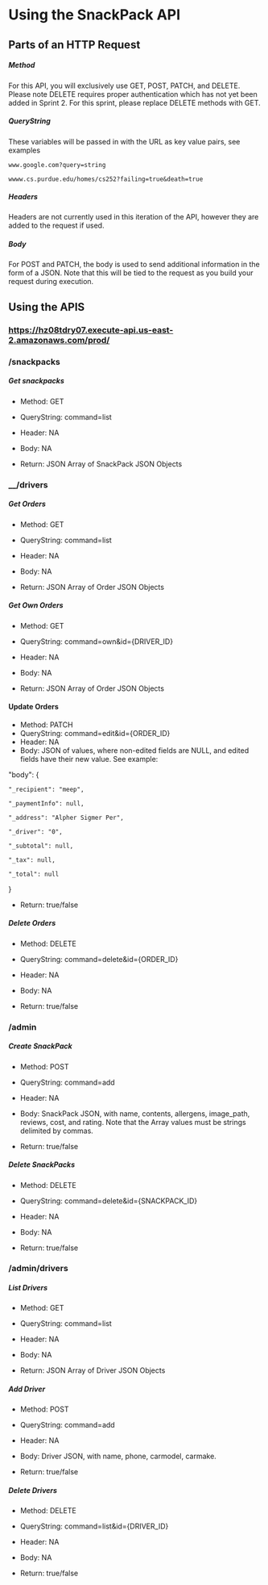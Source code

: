 # Using the SnackPack API

## Parts of an HTTP Request
##### Method
For this API, you will exclusively use GET, POST, PATCH, and DELETE. Please note DELETE requires proper authentication which has not yet been added in Sprint 2. For this sprint, please replace DELETE methods with GET.

##### QueryString
These variables will be passed in with the URL as key value pairs, see examples

`www.google.com?query=string`

`wwww.cs.purdue.edu/homes/cs252?failing=true&death=true`

##### Headers
Headers are not currently used in this iteration of the API, however they are added to the request if used.

##### Body
For POST and PATCH, the body is used to send additional information in the form of a JSON. Note that this will be tied to the request as you build your request during execution.

## Using the APIS
### https://hz08tdry07.execute-api.us-east-2.amazonaws.com/prod/

### __/snackpacks__
##### Get snackpacks
* Method: GET
* QueryString: command=list
* Header: NA
* Body: NA

* Return: JSON Array of SnackPack JSON Objects

### ____/drivers__
##### Get Orders
* Method: GET
* QueryString: command=list
* Header: NA
* Body: NA

* Return: JSON Array of Order JSON Objects

##### Get Own Orders
* Method: GET
* QueryString: command=own&id={DRIVER_ID}
* Header: NA
* Body: NA

* Return: JSON Array of Order JSON Objects

#### Update Orders
* Method: PATCH
* QueryString: command=edit&id={ORDER_ID}
* Header: NA
* Body: JSON of values, where non-edited fields are NULL, and edited fields have their new value. See example:

"body": {

    "_recipient": "meep",
    
    "_paymentInfo": null,
    
    "_address": "Alpher Sigmer Per",
    
    "_driver": "0",
    
    "_subtotal": null,
    
    "_tax": null,
    
    "_total": null
    
  }

* Return: true/false

##### Delete Orders
* Method: DELETE
* QueryString: command=delete&id={ORDER_ID}
* Header: NA
* Body: NA

* Return: true/false

### __/admin__
##### Create SnackPack
* Method: POST
* QueryString: command=add
* Header: NA
* Body: SnackPack JSON, with name, contents, allergens, image_path, reviews, cost, and rating. Note that the Array values must be strings delimited by commas.

* Return: true/false

##### Delete SnackPacks
* Method: DELETE
* QueryString: command=delete&id={SNACKPACK_ID}
* Header: NA
* Body: NA

* Return: true/false

### __/admin/drivers__
##### List Drivers
* Method: GET
* QueryString: command=list
* Header: NA
* Body: NA

* Return: JSON Array of Driver JSON Objects

##### Add Driver
* Method: POST
* QueryString: command=add
* Header: NA
* Body: Driver JSON, with name, phone, carmodel, carmake.

* Return: true/false

##### Delete Drivers
* Method: DELETE
* QueryString: command=list&id={DRIVER_ID}
* Header: NA
* Body: NA

* Return: true/false
